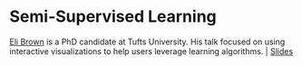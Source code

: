 **Semi-Supervised Learning**
===================

[Eli Brown](http://www.eecs.tufts.edu/~ebrown/) is a PhD candidate at Tufts University. His talk focused on using interactive visualizations to help users leverage learning algorithms. | [Slides](http://goo.gl/jIwMzc)

